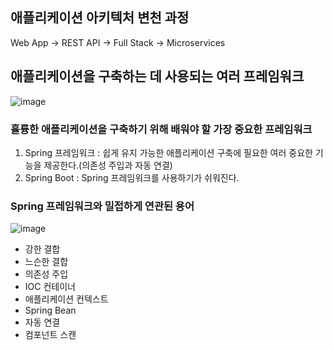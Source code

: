 ## 애플리케이션 아키텍처 변천 과정

Web App -> REST API -> Full Stack -> Microservices

## 애플리케이션을 구축하는 데 사용되는 여러 프레임워크

![image](https://github.com/kdahun/udemy_javaSpringBoot_Fullstack/assets/101082485/e3b76b70-0771-4057-ba54-13e8076a1c3e)

### 휼륭한 애플리케이션을 구축하기 위해 배워야 할 가장 중요한 프레임워크
1. Spring 프레임워크 : 쉽게 유지 가능한 애플리케이션 구축에 필요한 여러 중요한 기능을 제공한다.(의존성 주입과 자동 연결)
2. Spring Boot : Spring 프레임워크를 사용하기가 쉬워진다.

### Spring 프레임워크와 밀접하게 연관된 용어

![image](https://github.com/kdahun/udemy_javaSpringBoot_Fullstack/assets/101082485/f138b703-9032-48f9-a270-d09a52f9e6f2)


- 강한 결합
- 느슨한 결합
- 의존성 주입
- IOC 컨테이너
- 애플리케이션 컨텍스트
- Spring Bean
- 자동 연결
- 컴포넌트 스캔
